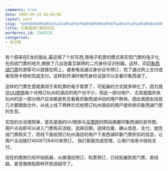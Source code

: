 ```yaml
---
comments: true
date: 2009-09-24 10:44:00
layout: post
slug: '%e5%8d%b0%e8%b1%a1%e8%a5%bf%e6%b9%96%e9%97%a8%e7%a5%a8%e6%8a%98%e6%89%a3%e8%ae%b0'
title: 印象西湖门票折扣记
wordpress_id: 1562528
categories:
- 未分类
---
```


有个原来在E龙的朋友,最近搞了个好东西,用电子机票的模式来实现门票的电子化,在验收门票的地方,搁放了几台连着互联网的二代身份证识别器。这样，买[印象西湖门票](http://travel.alluu.com/jqweb/uuCallIndex.asp)的游客可以直接在网上，或者电话通过身份证号预订，完了通过网上支付或者信用卡授权完成支付。这样到开演时候凭身份证就可以去看印象西湖了。  
  
这样的门票生意就类同于卖机票的电子客票了，可拓展的方式就多样化了。因为我这[UU商旅](http://trip.uucall.com)每个月预订杭州的酒店的用户也不少，而这一部分用户，尤其是国庆来杭州的这一部分用户应该都是有去看看印象西湖冲动的用户群体。因此我朋友找我几次要跟我合作，从线上线下两种方式给预订杭州酒店的用户提供卖印象西湖门票的生意。  
  
实现的办法很简单，首先是我的UU商旅与[买票网](http://www.buypiao.com/)的网站搁置印象西湖的宣传图，用户点击即可以进入门票购买流程，选择日期，选择位置，确认信息，支付。就完成门票购买了。而线下我给预订杭州酒店的用户下发西湖印象门票折扣的信息，让用户主动拨打4006729400来预订。 我们客服完成受理，让用户信用卡授权支付。  
  
现在的商旅已经开始拓展，从做酒店预订，机票预订，已经拓展到卖门票，卖线路。甚至像携程那样开旅游超市了。
